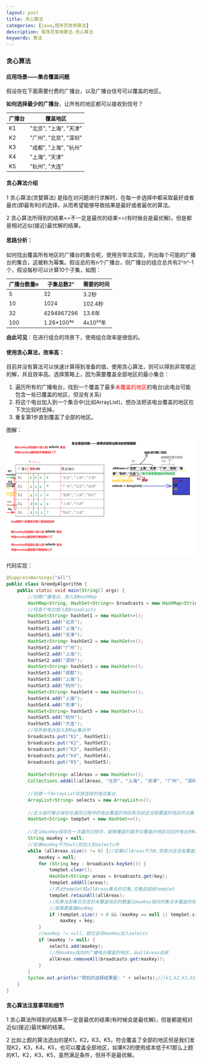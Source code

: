 ```yaml
---
layout: post
title: 贪心算法
categories: [java,程序员常用算法]
description: 程序员常用算法-贪心算法
keywords: 算法
---
```


### 贪心算法

#### 应用场景——集合覆盖问题

假设存在下面需要付费的广播台，以及广播台信号可以覆盖的地区。

**如何选择最少的广播台**，让所有的地区都可以接收到信号？

| 广播台 | 覆盖地区               |
| ------ | ---------------------- |
| K1     | "北京", "上海", "天津" |
| K2     | "广州", "北京", "深圳" |
| K3     | "成都", "上海", "杭州" |
| K4     | "上海", "天津"         |
| K5     | "杭州", "大连"         |

#### 贪心算法介绍

1 贪心算法(贪婪算法) 是指在对问题进行求解时，在每一步选择中都采取最好或者最优(即最有利)的选择，从而希望能够导致结果是最好或者最优的算法。

2 贪心算法所得到的结果==不一定是最优的结果==(有时候会是最优解)，但是都是相对近似(接近)最优解的结果。

#### 思路分析：

如何找出覆盖所有地区的广播台的集合呢，使用穷举法实现，列出每个可能的广播台的集合，这被称为幂集。假设总的有n个广播台，则广播台的组合总共有2^n^-1个，假设每秒可以计算10个子集，如图：

| 广播台数量n | 子集总数2ⁿ | 需要的时间 |
| ----------- | ---------- | ---------- |
| 5           | 32         | 3.2秒      |
| 10          | 1024       | 102.4秒    |
| 32          | 4294967296 | 13.6年     |
| 100         | 1.26*100³º | 4x10²³年   |

**由此可见**：在进行组合的场景下，使用组合效率是很低的。

#### 使用贪心算法，效率高：

目前并没有算法可以快速计算得到准备的值，使用贪心算法，则可以得到非常接近的解，并且效率高。选择策略上，因为需要覆盖全部地区的最小集合：

1.  遍历所有的广播电台，找到一个覆盖了最多<font style="color:red">未覆盖的地区</font>的电台(此电台可能包含一些已覆盖的地区，但没有关系)
2.  将这个电台加入到一个集合中(比如ArrayList)，想办法把该电台覆盖的地区在下次比较时去掉。
3.  重复第1步直到覆盖了全部的地区。

图解：

![image-20230715221702246](https://raw.githubusercontent.com/PigPigLetsGo/imeages/master/202307152217484.png)

代码实现：

```java
@SuppressWarnings("all")
public class GreedyAlgorithm {
    public static void main(String[] args) {
        //创建广播电台，放入到HashMap
        HashMap<String, HashSet<String>> broadcasts = new HashMap<String, HashSet<String>>();
        //将各个电台放入到broadcasts
        HashSet<String> hashSet1 = new HashSet<>();
        hashSet1.add("北京");
        hashSet1.add("上海");
        hashSet1.add("天津");
        HashSet<String> hashSet2 = new HashSet<>();
        hashSet2.add("广州");
        hashSet2.add("上海");
        hashSet2.add("深圳");
        HashSet<String> hashSet3 = new HashSet<>();
        hashSet3.add("成都");
        hashSet3.add("上海");
        hashSet3.add("杭州");
        HashSet<String> hashSet4 = new HashSet<>();
        hashSet4.add("上海");
        hashSet4.add("天津");
        HashSet<String> hashSet5 = new HashSet<>();
        hashSet5.add("杭州");
        hashSet5.add("大连");
        //将所有电台加入到Map集合中
        broadcasts.put("K1", hashSet1);
        broadcasts.put("K2", hashSet2);
        broadcasts.put("K3", hashSet3);
        broadcasts.put("K4", hashSet4);
        broadcasts.put("K5", hashSet5);

        HashSet<String> allAreas = new HashSet<>();
        Collections.addAll(allAreas, "北京", "上海", "天津", "广州", "深圳", "成都", "杭州", "大连");

        //创建一个ArrayList存放选择的电台集合
        ArrayList<String> selects = new ArrayList<>();

        //定义临时集合保存在遍历过程中的电台覆盖的地区和当前还没有覆盖的地区的交集
        HashSet<String> tempSet = new HashSet<>();

        //定义maxKey保存在一次遍历过程中，能够覆盖的最多位覆盖的地区对应的电台的Key
        String maxKey = null;
        //如果maxKey不为null则加入到selects中
        while (allAreas.size() != 0) {//如果allAreas不为0,则表示还没有覆盖到所有的地区
            maxKey = null;
            for (String key : broadcasts.keySet()) {
                tempSet.clear();
                HashSet<String> areas = broadcasts.get(key);
                tempSet.addAll(areas);
                //求出tempSet和allAreas集合的交集,交集会赋给tempSet
                tempSet.retainAll(allAreas);
                //如果当前集合包含的未覆盖地区的数量比maxKey指向的集合未覆盖的地区还要多
                //就需要重置maxKey
                if (tempSet.size() > 0 && (maxKey == null || tempSet.size() > broadcasts.get(maxKey).size()))
                    maxKey = key;
            }
            //maxKey != null，就应该将maxKey加入selects
            if (maxKey != null) {
                selects.add(maxKey);
                //将maxKey指向的广播电台覆盖的地区，从allAreas去掉
                allAreas.removeAll(broadcasts.get(maxKey));
            }
        }
        System.out.println("得到的选择结果是: " + selects);//[k1,k2,k3,k5]
    }
}
```

#### 贪心算法注意事项和细节

1 贪心算法所得到的结果不一定是最优的结果(有时候会是最优解)，但是都是相对近似(接近)最优解的结果。

2 比如上题的算法选出的是K1，K2，K3，K5，符合覆盖了全部的地区但是我们发现K2，K3，K4，K5，也可以覆盖全部地区，如果K2的使用成本低于K1那么上题的K1，K2，K3，K5，虽然满足条件，但并不是最优解。
